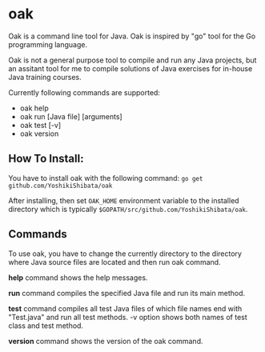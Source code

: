 # oak
Oak is a command line tool for Java. Oak is inspired by "go" tool for the Go programming language.

Oak is not a general purpose tool to compile and run any Java projects, but an assitant tool for me to compile solutions of Java exercises for in-house Java training courses.

Currently following commands are supported:

* oak help 
* oak run [Java file] [arguments]
* oak test [-v]
* oak version

##  **How To Install:**

You have to install oak with the following command:
`
go get github.com/YoshikiShibata/oak
`

After installing, then set `OAK_HOME` environment variable to the installed directory which is typically `$GOPATH/src/github.com/YoshikiShibata/oak`.

## **Commands**

To use oak, you have to change the currently directory to the directory where Java source files are located and then run oak command.

**help** command shows the help messages.

**run** command compiles the specified Java file and run its main method. 

**test** command compiles all test Java files of which file names end with "Test.java" and run all test methods.
-v option shows both names of test class and test method. 

**version** command shows the version of the oak command.
